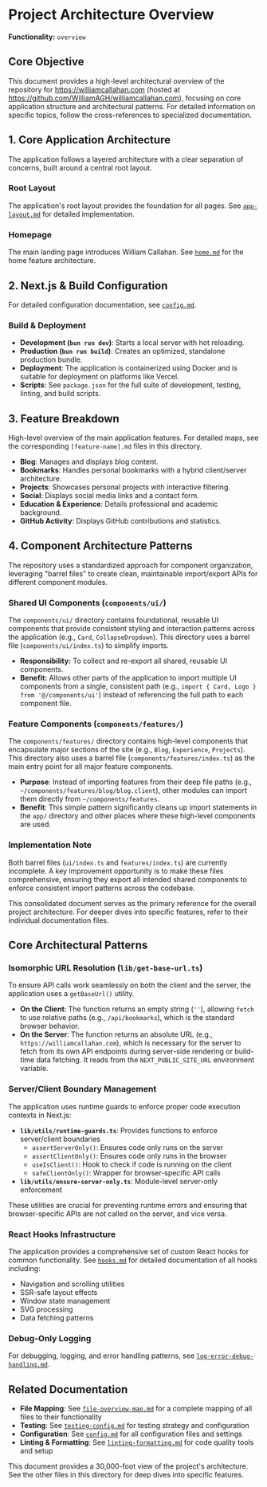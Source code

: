 # Project Architecture Overview

**Functionality:** `overview`

## Core Objective

This document provides a high-level architectural overview of the repository for <https://williamcallahan.com> (hosted at <https://github.com/WilliamAGH/williamcallahan.com>), focusing on core application structure and architectural patterns. For detailed information on specific topics, follow the cross-references to specialized documentation.

## 1. Core Application Architecture

The application follows a layered architecture with a clear separation of concerns, built around a central root layout.

### Root Layout

The application's root layout provides the foundation for all pages. See [`app-layout.md`](./app-layout.md) for detailed implementation.

### Homepage

The main landing page introduces William Callahan. See [`home.md`](./home.md) for the home feature architecture.

## 2. Next.js & Build Configuration

For detailed configuration documentation, see [`config.md`](./config.md).

### Build & Deployment

- **Development (`bun run dev`)**: Starts a local server with hot reloading.
- **Production (`bun run build`)**: Creates an optimized, standalone production bundle.
- **Deployment**: The application is containerized using Docker and is suitable for deployment on platforms like Vercel.
- **Scripts**: See `package.json` for the full suite of development, testing, linting, and build scripts.

## 3. Feature Breakdown

High-level overview of the main application features. For detailed maps, see the corresponding `[feature-name].md` files in this directory.

- **Blog**: Manages and displays blog content.
- **Bookmarks**: Handles personal bookmarks with a hybrid client/server architecture.
- **Projects**: Showcases personal projects with interactive filtering.
- **Social**: Displays social media links and a contact form.
- **Education & Experience**: Details professional and academic background.
- **GitHub Activity**: Displays GitHub contributions and statistics.

## 4. Component Architecture Patterns

The repository uses a standardized approach for component organization, leveraging "barrel files" to create clean, maintainable import/export APIs for different component modules.

### Shared UI Components (`components/ui/`)

The `components/ui/` directory contains foundational, reusable UI components that provide consistent styling and interaction patterns across the application (e.g., `Card`, `CollapseDropdown`). This directory uses a barrel file (`components/ui/index.ts`) to simplify imports.

- **Responsibility:** To collect and re-export all shared, reusable UI components.
- **Benefit:** Allows other parts of the application to import multiple UI components from a single, consistent path (e.g., `import { Card, Logo } from '@/components/ui'`) instead of referencing the full path to each component file.

### Feature Components (`components/features/`)

The `components/features/` directory contains high-level components that encapsulate major sections of the site (e.g., `Blog`, `Experience`, `Projects`). This directory also uses a barrel file (`components/features/index.ts`) as the main entry point for all major feature components.

- **Purpose**: Instead of importing features from their deep file paths (e.g., `~/components/features/blog/blog.client`), other modules can import them directly from `~/components/features`.
- **Benefit**: This simple pattern significantly cleans up import statements in the `app/` directory and other places where these high-level components are used.

### Implementation Note

Both barrel files (`ui/index.ts` and `features/index.ts`) are currently incomplete. A key improvement opportunity is to make these files comprehensive, ensuring they export all intended shared components to enforce consistent import patterns across the codebase.

This consolidated document serves as the primary reference for the overall project architecture. For deeper dives into specific features, refer to their individual documentation files.

## Core Architectural Patterns

### Isomorphic URL Resolution (`lib/get-base-url.ts`)

To ensure API calls work seamlessly on both the client and the server, the application uses a `getBaseUrl()` utility.

- **On the Client**: The function returns an empty string (`''`), allowing `fetch` to use relative paths (e.g., `/api/bookmarks`), which is the standard browser behavior.
- **On the Server**: The function returns an absolute URL (e.g., `https://williamcallahan.com`), which is necessary for the server to fetch from its own API endpoints during server-side rendering or build-time data fetching. It reads from the `NEXT_PUBLIC_SITE_URL` environment variable.

### Server/Client Boundary Management

The application uses runtime guards to enforce proper code execution contexts in Next.js:

- **`lib/utils/runtime-guards.ts`**: Provides functions to enforce server/client boundaries
  - `assertServerOnly()`: Ensures code only runs on the server
  - `assertClientOnly()`: Ensures code only runs in the browser
  - `useIsClient()`: Hook to check if code is running on the client
  - `safeClientOnly()`: Wrapper for browser-specific API calls
- **`lib/utils/ensure-server-only.ts`**: Module-level server-only enforcement

These utilities are crucial for preventing runtime errors and ensuring that browser-specific APIs are not called on the server, and vice versa.

### React Hooks Infrastructure

The application provides a comprehensive set of custom React hooks for common functionality. See [`hooks.md`](./hooks.md) for detailed documentation of all hooks including:

- Navigation and scrolling utilities
- SSR-safe layout effects
- Window state management
- SVG processing
- Data fetching patterns

### Debug-Only Logging

For debugging, logging, and error handling patterns, see [`log-error-debug-handling.md`](./log-error-debug-handling.md).

## Related Documentation

- **File Mapping**: See [`file-overview-map.md`](../file-overview-map.md) for a complete mapping of all files to their functionality
- **Testing**: See [`testing-config.md`](./testing-config.md) for testing strategy and configuration
- **Configuration**: See [`config.md`](./config.md) for all configuration files and settings
- **Linting & Formatting**: See [`linting-formatting.md`](./linting-formatting.md) for code quality tools and setup

This document provides a 30,000-foot view of the project's architecture. See the other files in this directory for deep dives into specific features.

